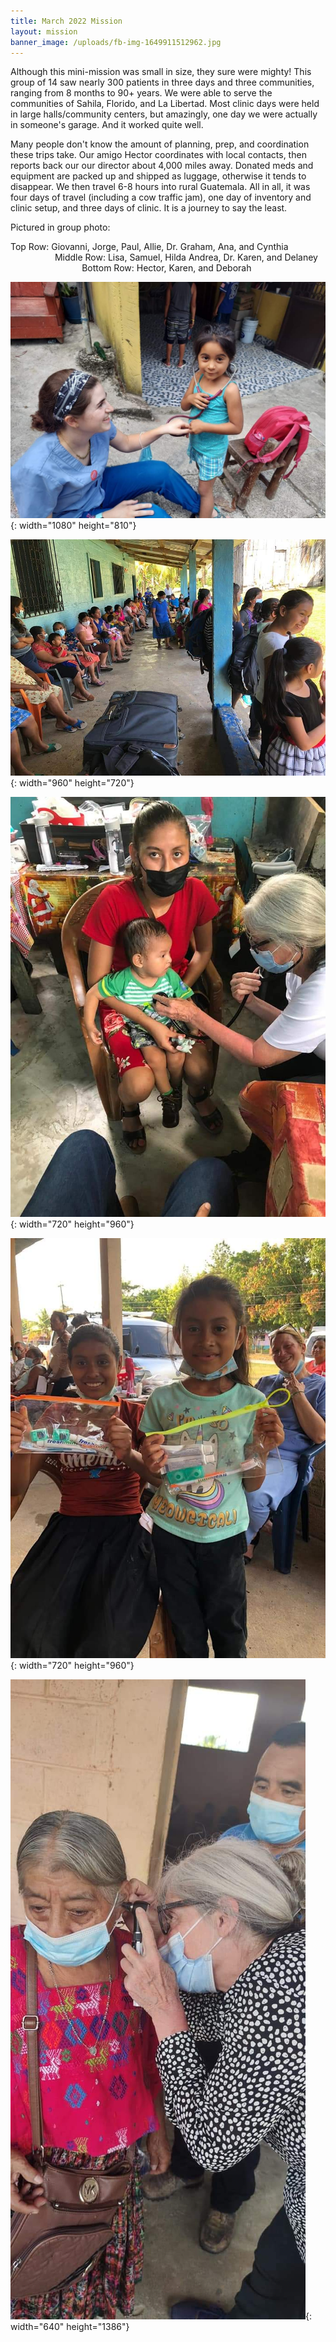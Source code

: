 ```yaml
---
title: March 2022 Mission
layout: mission
banner_image: /uploads/fb-img-1649911512962.jpg
---
```


Although this mini-mission was small in size, they sure were mighty\! This group of 14 saw nearly 300 patients in three days and three communities, ranging from 8 months to 90+ years. We were able to serve the communities of Sahila, Florido, and La Libertad. Most clinic days were held in large halls/community centers, but amazingly, one day we were actually in someone's garage. And it worked quite well.&nbsp;

Many people don't know the amount of planning, prep, and coordination these trips take. Our amigo Hector coordinates with local contacts, then reports back our our director about 4,000 miles away. Donated meds and equipment are packed up and shipped as luggage, otherwise it tends to disappear. We then travel 6-8 hours into rural Guatemala. All in all, it was four days of travel (including a cow traffic jam), one day of inventory and clinic setup, and three days of clinic. It is a journey to say the least.

Pictured in group photo:&nbsp;

Top Row: Giovanni, Jorge, Paul, Allie, Dr. Graham, Ana, and Cynthia&nbsp; &nbsp; &nbsp; &nbsp; &nbsp; &nbsp; &nbsp; &nbsp; &nbsp; &nbsp; &nbsp; &nbsp; &nbsp; &nbsp; &nbsp; &nbsp; &nbsp; Middle Row: Lisa, Samuel, Hilda Andrea, Dr. Karen, and Delaney&nbsp; &nbsp; &nbsp; &nbsp; &nbsp; &nbsp; &nbsp; &nbsp; &nbsp; &nbsp; &nbsp; &nbsp; &nbsp; &nbsp; &nbsp; &nbsp; &nbsp;Bottom Row: Hector, Karen, and Deborah&nbsp;

![](/uploads/fb-img-1649912605155.jpg){: width="1080" height="810"}

![](/uploads/fb-img-1649912559823.jpg){: width="960" height="720"}

![](/uploads/fb-img-1649912519907.jpg){: width="720" height="960"}

![](/uploads/fb-img-1649912524530.jpg){: width="720" height="960"}

![](/uploads/fb-img-1649912507565.jpg){: width="640" height="1386"}
